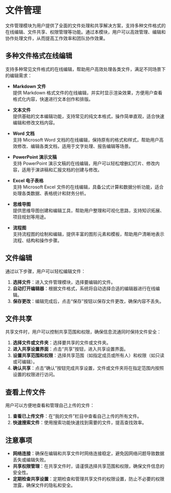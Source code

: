 # 文件管理

文件管理模块为用户提供了全面的文件处理和共享解决方案，支持多种文件格式的在线编辑、文件共享、权限管理等功能。通过本模块，用户可以高效管理、编辑和协作处理文件，从而提高工作效率和团队协作效果。

## 多种文件格式在线编辑


支持多种常见文件格式的在线编辑，帮助用户高效处理各类文件，满足不同场景下的编辑需求：

- **Markdown 文件**  
  提供 Markdown 格式文件的在线编辑，并实时显示渲染效果，方便用户查看格式化内容，快速进行文本创作和排版。

- **文本文件**  
  提供基础的文本编辑功能，支持常见的纯文本格式，操作简单直观，适合快速编辑和修改文档内容。

- **Word 文档**  
  支持 Microsoft Word 文档的在线编辑，保持原有的格式和样式，帮助用户高效修改、编辑各类文档，适用于文字处理、报告编辑等场景。

- **PowerPoint 演示文稿**  
  支持 PowerPoint 演示文稿的在线编辑，用户可以轻松增删幻灯片、修改内容，适用于演讲稿和汇报文档的创建与修改。

- **Excel 电子表格**  
  支持 Microsoft Excel 文件的在线编辑，具备公式计算和数据分析功能，适合处理各类数据、表格统计和财务分析。

- **思维导图**  
  提供思维导图创建和编辑工具，帮助用户整理和可视化思路，支持知识拓展、项目规划等用途。

- **流程图**  
  支持流程图的绘制和编辑，提供丰富的图形元素和模板，帮助用户清晰地表示流程、结构和操作步骤。


## 文件编辑

通过以下步骤，用户可以轻松编辑文件：

1. **选择文件**：进入文件管理模块，选择要编辑的文件。
2. **自动打开编辑器**：根据文件格式，系统将自动选择合适的编辑器进行在线编辑。
3. **保存更改**：编辑完成后，点击“保存”按钮以保存文件更改，确保内容不丢失。

## 文件共享

共享文件时，用户可以控制共享范围和权限，确保信息流通同时保持文件安全：

1. **选择文件或文件夹**：选择要共享的文件或文件夹。
2. **进入共享设置界面**：点击“共享”按钮，进入共享设置界面。
3. **设置共享范围和权限**：选择共享范围（如指定成员或所有人）和权限（如只读或可编辑）。
4. **确认共享**：点击“确认”按钮完成共享设置，文件或文件夹将在指定范围内按照设置的权限进行访问。

## 查看上传文件

用户可以方便地查看和管理自己上传的文件：

1. **查看已上传文件**：在“我的文件”栏目中查看自己上传的所有文件。
2. **快速搜索文件**：使用搜索功能快速找到需要的文件，提高查找效率。

## 注意事项

- **网络连接**：确保在编辑和共享文件时网络连接稳定，避免因网络问题导致数据丢失或编辑失败。
- **共享权限管理**：在共享文件时，请谨慎选择共享范围和权限，确保文件信息的安全性。
- **定期检查共享设置**：定期检查和管理共享文件的权限设置，防止不必要的权限泄露，确保文件的隐私和安全。